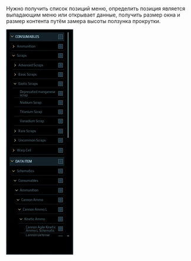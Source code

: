 Нужно получить список позиций меню, определить позиция является выпадающим меню или открывает данные, получить размер окна и размер контента путём замера высоты ползунка прокрутки.

![img1](https://github.com/angrocode/notepad/raw/main/menu/menu.jpg)
